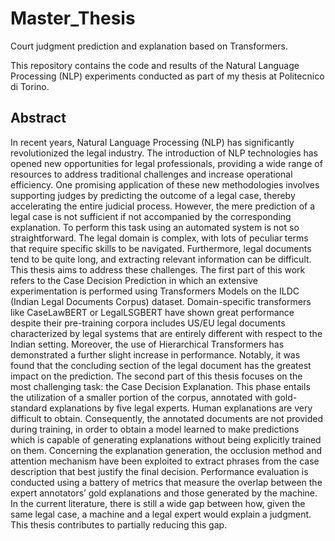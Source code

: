 # Master_Thesis
Court judgment prediction and explanation based on Transformers.

This repository contains the code and results of the Natural Language Processing (NLP) experiments conducted as part of my thesis at Politecnico di Torino.

## Abstract
In recent years, Natural Language Processing (NLP) has significantly revolutionized the legal industry. The introduction of NLP technologies has opened new opportunities for legal professionals, providing a wide range of resources to address traditional challenges and increase operational efficiency. One promising application of these new methodologies involves supporting judges by predicting the outcome of a legal case, thereby accelerating the entire judicial process. However, the mere prediction of a legal case is not sufficient if not accompanied by the corresponding explanation. To perform this task using an automated system is not so straightforward. The legal domain is complex, with lots of peculiar terms that require specific skills to be navigated. Furthermore, legal documents tend to be quite long, and extracting relevant information can be difficult. This thesis aims to address these challenges. The first part of this work refers to the Case Decision Prediction in which an extensive experimentation is performed using Transformers Models on the ILDC (Indian Legal Documents Corpus) dataset. Domain-specific transformers like CaseLawBERT or LegalLSGBERT have shown great performance despite their pre-training corpora includes US/EU legal documents characterized by legal systems that are entirely different with respect to the Indian setting. Moreover, the use of Hierarchical Transformers has demonstrated a further slight increase in performance. Notably, it was found that the concluding section of the legal document has the greatest impact on the prediction. The second part of this thesis focuses on the most challenging task: the Case Decision Explanation. This phase entails the utilization of a smaller portion of the corpus, annotated with gold-standard explanations by five legal experts. Human explanations are very difficult to obtain. Consequently, the annotated documents are not provided during training, in order to obtain a model learned to make predictions which is capable of generating explanations without being explicitly trained on them. Concerning the explanation generation, the occlusion method and attention mechanism have been exploited to extract phrases from the case description that best justify the final decision. Performance evaluation is conducted using a battery of metrics that measure the overlap between the expert annotators’ gold explanations and those generated by the machine. In the current literature, there is still a wide gap between how, given the same legal case, a machine and a legal expert would explain a judgment. This thesis contributes to partially reducing this gap.


